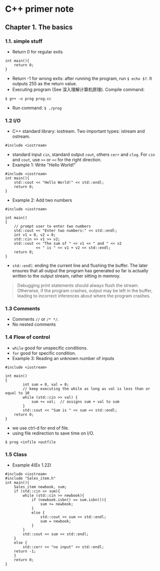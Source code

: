 # C++ primer note
## Chapter 1. The basics
### 1.1. simple stuff
- Return 0 for regular exits
```
int main(){
  	return 0;
}
```
- Return -1 for wrong exits: after running the program, run
`$ echo $?`.
It outputs 255 as the return value. 
- Executing program (See 深入理解计算机原理). Compile command:
```
$ g++ -o prog prog.cc
```
- Run command: ```$ ./prog```

### 1.2 I/O
- C++ standard library: iostream. Two important types: istream and ostream. 
```
#include <iostream>
```
- standard input `cin`, standard output `cout`, others `cerr` and `clog`. For `cin` and `cout`, use `>>` or `<<` for the right direction.
- Example 1: Write "Hello World!"
```
#include <iostream>
int main(){
  	std::cout << "Hello World!" << std::endl;
  	return 0;
}
```
- Example 2: Add two numbers
```
#include <iostream>

int main()
{
	// prompt user to enter two numbers
	std::cout << "Enter two numbers:" << std::endl; 
	int v1 = 0, v2 = 0;
	std::cin >> v1 >> v2;   
	std::cout << "The sum of " << v1 << " and " << v2
	          << " is " << v1 + v2 << std::endl;
	return 0;
}
```
- `std::endl`: ending the current line and flushing the buffer. The later ensures that all output the program has generated so far is actually written to the output stream, rather sitting in memroy. 

>Debugging print statements should always flush the stream. Otherwise, if the program crashes, output may be left in the buffer, leading to incorrect inferences about where the program crashes.

### 1.3 Comments
- Comments `//` or `/* */`.
- No nested comments

### 1.4 Flow of control
- `while` good for unspecific conditions.
- `for` good for specific condition.
- Example 3: Reading an unknown number of inputs
```
#include <iostream>

int main()
{
    	int sum = 0, val = 0;
    	// keep executing the while as long as val is less than or equal to 10
    	while (std::cin >> val) {
        	sum += val;  // assigns sum + val to sum
    	}
    	std::cout << "Sum is " << sum << std::endl;
	return 0;
}
```
- we use ctrl-d for end of file.
- using file redirection to save time on I/O.
```
$ prog <infile >outfile
```

### 1.5 Class
- Example 4(Ex 1.22)
```
#include <iostream>
#include "Sales_item.h"
int main(){
    Sales_item newbook, sum;
    if (std::cin >> sum){
        while (std::cin >> newbook){
            if (newbook.isbn() == sum.isbn()){
                sum += newbook;
            }
            else {
                std::cout << sum << std::endl;
                sum = newbook;
            }
        }
        std::cout << sum << std::endl;
    }
    else {
        std::cerr << "no input" << std::endl;
	return -1;
    }
    return 0;
}
```





